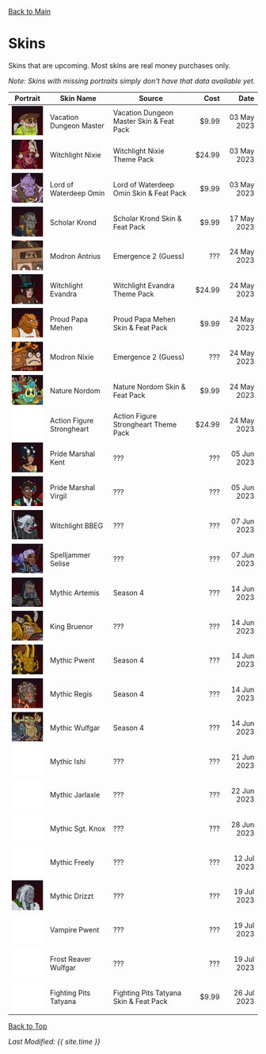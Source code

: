 [Back to Main](index.md)

# Skins

Skins that are upcoming. Most skins are real money purchases only.

*Note: Skins with missing portraits simply don't have that data available yet.*

| Portrait | Skin Name | Source | Cost | Date |
|---|---|---|--:|--:|
| ![Vacation Dungeon Master Portrait](images/skin_portraits/vacationdungeonmaster.png) | Vacation Dungeon Master | Vacation Dungeon Master Skin & Feat Pack | $9.99 | 03 May 2023 |
| ![Witchlight Nixie Portrait](images/skin_portraits/witchlightnixie.png) | Witchlight Nixie | Witchlight Nixie Theme Pack | $24.99 | 03 May 2023 |
| ![Lord of Waterdeep Omin Portrait](images/skin_portraits/lordofwaterdeepomin.png) | Lord of Waterdeep Omin | Lord of Waterdeep Omin Skin & Feat Pack | $9.99 | 03 May 2023 |
| ![Scholar Krond Portrait](images/skin_portraits/scholarkrond.png) | Scholar Krond | Scholar Krond Skin & Feat Pack | $9.99 | 17 May 2023 |
| ![Modron Antrius Portrait](images/skin_portraits/modronantrius.png) | Modron Antrius | Emergence 2 (Guess) | ??? | 24 May 2023 |
| ![Witchlight Evandra Portrait](images/skin_portraits/witchlightevandra.png) | Witchlight Evandra | Witchlight Evandra Theme Pack | $24.99 | 24 May 2023 |
| ![Proud Papa Mehen Portrait](images/skin_portraits/proudpapamehen.png) | Proud Papa Mehen | Proud Papa Mehen Skin & Feat Pack | $9.99 | 24 May 2023 |
| ![Modron Nixie Portrait](images/skin_portraits/modronnixie.png) | Modron Nixie | Emergence 2 (Guess) | ??? | 24 May 2023 |
| ![Nature Nordom Portrait](images/skin_portraits/naturenordom.png) | Nature Nordom | Nature Nordom Skin & Feat Pack | $9.99 | 24 May 2023 |
| ![Empty Placeholder](images/skin_portraits/unknown.png) | Action Figure Strongheart | Action Figure Strongheart Theme Pack | $24.99 | 24 May 2023 |
| ![Pride Marshal Kent Portrait](images/skin_portraits/pridemarshalkent.png) | Pride Marshal Kent | ??? | ??? | 05 Jun 2023 |
| ![Pride Marshal Virgil Portrait](images/skin_portraits/pridemarshalvirgil.png) | Pride Marshal Virgil | ??? | ??? | 05 Jun 2023 |
| ![Witchlight BBEG Portrait](images/skin_portraits/witchlightbbeg.png) | Witchlight BBEG | ??? | ??? | 07 Jun 2023 |
| ![Spelljammer Selise Portrait](images/skin_portraits/spelljammerselise.png) | Spelljammer Selise | ??? | ??? | 07 Jun 2023 |
| ![Mythic Artemis Portrait](images/skin_portraits/mythicartemis.png) | Mythic Artemis | Season 4 | ??? | 14 Jun 2023 |
| ![King Bruenor Portrait](images/skin_portraits/kingbruenor.png) | King Bruenor | ??? | ??? | 14 Jun 2023 |
| ![Mythic Pwent Portrait](images/skin_portraits/mythicpwent.png) | Mythic Pwent | Season 4 | ??? | 14 Jun 2023 |
| ![Mythic Regis Portrait](images/skin_portraits/mythicregis.png) | Mythic Regis | Season 4 | ??? | 14 Jun 2023 |
| ![Mythic Wulfgar Portrait](images/skin_portraits/mythicwulfgar.png) | Mythic Wulfgar | Season 4 | ??? | 14 Jun 2023 |
| ![Empty Placeholder](images/skin_portraits/unknown.png) | Mythic Ishi | ??? | ??? | 21 Jun 2023 |
| ![Empty Placeholder](images/skin_portraits/unknown.png) | Mythic Jarlaxle | ??? | ??? | 22 Jun 2023 |
| ![Empty Placeholder](images/skin_portraits/unknown.png) | Mythic Sgt. Knox | ??? | ??? | 28 Jun 2023 |
| ![Empty Placeholder](images/skin_portraits/unknown.png) | Mythic Freely | ??? | ??? | 12 Jul 2023 |
| ![Mythic Drizzt Portrait](images/skin_portraits/mythicdrizzt.png) | Mythic Drizzt | ??? | ??? | 19 Jul 2023 |
| ![Empty Placeholder](images/skin_portraits/unknown.png) | Vampire Pwent | ??? | ??? | 19 Jul 2023 |
| ![Empty Placeholder](images/skin_portraits/unknown.png) | Frost Reaver Wulfgar | ??? | ??? | 19 Jul 2023 |
| ![Empty Placeholder](images/skin_portraits/unknown.png) | Fighting Pits Tatyana | Fighting Pits Tatyana Skin & Feat Pack | $9.99 | 26 Jul 2023 |

[Back to Top](#top)

*Last Modified: {{ site.time }}*
